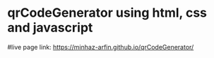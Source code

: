 # qrCodeGenerator using html, css and javascript 

#live page link: https://minhaz-arfin.github.io/qrCodeGenerator/ 
